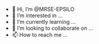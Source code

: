 - 👋 Hi, I’m @MRSE-EPSILO
- 👀 I’m interested in ...
- 🌱 I’m currently learning ...
- 💞️ I’m looking to collaborate on ...
- 📫 How to reach me ...

<!---
MRSE-EPSILO/MRSE-EPSILO is a ✨ special ✨ repository because its `README.md` (this file) appears on your GitHub profile.
You can click the Preview link to take a look at your changes.
--->
